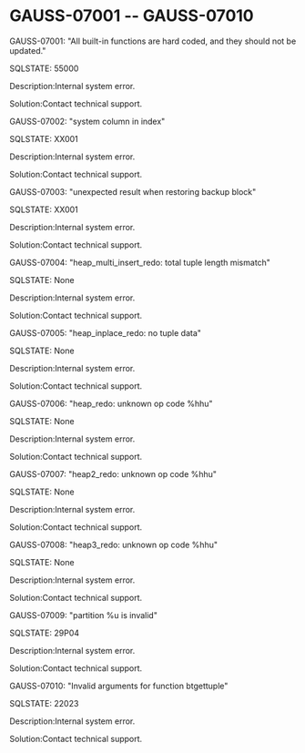 # GAUSS-07001 -- GAUSS-07010<a name="EN-US_TOPIC_0302072894"></a>

GAUSS-07001: "All built-in functions are hard coded, and they should not be updated."

SQLSTATE: 55000

Description:Internal system error.

Solution:Contact technical support.

GAUSS-07002: "system column in index"

SQLSTATE: XX001

Description:Internal system error.

Solution:Contact technical support.

GAUSS-07003: "unexpected result when restoring backup block"

SQLSTATE: XX001

Description:Internal system error.

Solution:Contact technical support.

GAUSS-07004: "heap\_multi\_insert\_redo: total tuple length mismatch"

SQLSTATE: None

Description:Internal system error.

Solution:Contact technical support.

GAUSS-07005: "heap\_inplace\_redo: no tuple data"

SQLSTATE: None

Description:Internal system error.

Solution:Contact technical support.

GAUSS-07006: "heap\_redo: unknown op code %hhu"

SQLSTATE: None

Description:Internal system error.

Solution:Contact technical support.

GAUSS-07007: "heap2\_redo: unknown op code %hhu"

SQLSTATE: None

Description:Internal system error.

Solution:Contact technical support.

GAUSS-07008: "heap3\_redo: unknown op code %hhu"

SQLSTATE: None

Description:Internal system error.

Solution:Contact technical support.

GAUSS-07009: "partition %u is invalid"

SQLSTATE: 29P04

Description:Internal system error.

Solution:Contact technical support.

GAUSS-07010: "Invalid arguments for function btgettuple"

SQLSTATE: 22023

Description:Internal system error.

Solution:Contact technical support.

